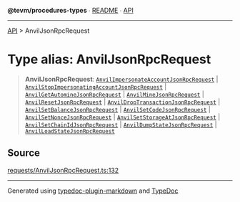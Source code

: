**@tevm/procedures-types** ∙ [README](../README.md) ∙ [API](../API.md)

***

[API](../API.md) > AnvilJsonRpcRequest

# Type alias: AnvilJsonRpcRequest

> **AnvilJsonRpcRequest**: [`AnvilImpersonateAccountJsonRpcRequest`](AnvilImpersonateAccountJsonRpcRequest.md) \| [`AnvilStopImpersonatingAccountJsonRpcRequest`](AnvilStopImpersonatingAccountJsonRpcRequest.md) \| [`AnvilGetAutomineJsonRpcRequest`](AnvilGetAutomineJsonRpcRequest.md) \| [`AnvilMineJsonRpcRequest`](AnvilMineJsonRpcRequest.md) \| [`AnvilResetJsonRpcRequest`](AnvilResetJsonRpcRequest.md) \| [`AnvilDropTransactionJsonRpcRequest`](AnvilDropTransactionJsonRpcRequest.md) \| [`AnvilSetBalanceJsonRpcRequest`](AnvilSetBalanceJsonRpcRequest.md) \| [`AnvilSetCodeJsonRpcRequest`](AnvilSetCodeJsonRpcRequest.md) \| [`AnvilSetNonceJsonRpcRequest`](AnvilSetNonceJsonRpcRequest.md) \| [`AnvilSetStorageAtJsonRpcRequest`](AnvilSetStorageAtJsonRpcRequest.md) \| [`AnvilSetChainIdJsonRpcRequest`](AnvilSetChainIdJsonRpcRequest.md) \| [`AnvilDumpStateJsonRpcRequest`](AnvilDumpStateJsonRpcRequest.md) \| [`AnvilLoadStateJsonRpcRequest`](AnvilLoadStateJsonRpcRequest.md)

## Source

[requests/AnvilJsonRpcRequest.ts:132](https://github.com/evmts/tevm-monorepo/blob/main/packages/procedures-types/src/requests/AnvilJsonRpcRequest.ts#L132)

***
Generated using [typedoc-plugin-markdown](https://www.npmjs.com/package/typedoc-plugin-markdown) and [TypeDoc](https://typedoc.org/)
